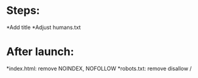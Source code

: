 Steps:
=============
*Add title
*Adjust humans.txt


After launch:
==============
*index.html: remove NOINDEX, NOFOLLOW
*robots.txt: remove disallow /
